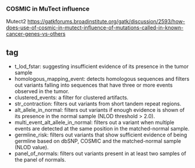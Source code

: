 ### COSMIC in MuTect influence

Mutect2 
https://gatkforums.broadinstitute.org/gatk/discussion/2593/how-does-use-of-cosmic-in-mutect-influence-of-mutations-called-in-known-cancer-genes-vs-others


## tag
+ t_lod_fstar: suggesting insufficient evidence of its presence in the tumor sample
+ homologous_mapping_event: detects homologous sequences and filters out variants falling into sequences that have three or more events observed in the tumor. 
+ clustered_events: a filter for clustered artifacts. 
+ str_contraction: filters out variants from short tandem repeat regions.
+ alt_allele_in_normal: filters out variants if enough evidence is shown of its presence in the normal sample (NLOD threshold > 2.0).
+ multi_event_alt_allele_in_normal: filters out a variant when multiple events are detected at the same position in the matched-normal sample. 
+ germline_risk: filters out variants that show sufficient evidence of being germline based on dbSNP, COSMIC and the matched-normal sample (NLOD value). 
+ panel_of_normals: filters out variants present in at least two samples of the panel of normals.

